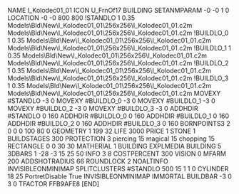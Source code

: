NAME I_Kolodec01_01
ICON U_FrnOf17
BUILDING
SETANMPARAM -0 -0 1 0
LOCATION -0 -0 800 800
!STANDLO      1 0.35 Models\Bld\New\I_Kolodec01_01\256x256\I_Kolodec01_01.c2m Models\Bld\New\I_Kolodec01_01\256x256\I_Kolodec01_01.c2m
!BUILDLO_0    1 0.35 Models\Bld\New\I_Kolodec01_01\256x256\I_Kolodec01_01.c2m Models\Bld\New\I_Kolodec01_01\256x256\I_Kolodec01_01.c2m
!BUILDLO_1    1 0.35 Models\Bld\New\I_Kolodec01_01\256x256\I_Kolodec01_01.c2m Models\Bld\New\I_Kolodec01_01\256x256\I_Kolodec01_01.c2m
!BUILDLO_2    1 0.35 Models\Bld\New\I_Kolodec01_01\256x256\I_Kolodec01_01.c2m Models\Bld\New\I_Kolodec01_01\256x256\I_Kolodec01_01.c2m
!BUILDLO_3    1 0.35 Models\Bld\New\I_Kolodec01_01\256x256\I_Kolodec01_01.c2m Models\Bld\New\I_Kolodec01_01\256x256\I_Kolodec01_01.c2m
MOVEXY #STANDLO    -3 0
MOVEXY #BUILDLO_0  -3 0
MOVEXY #BUILDLO_1  -3 0
MOVEXY #BUILDLO_2  -3 0
MOVEXY #BUILDLO_3  -3 0
ADDHDIR #STANDLO 0 160
ADDHDIR #BUILDLO_0 0 160
ADDHDIR #BUILDLO_1 0 160
ADDHDIR #BUILDLO_2 0 160
ADDHDIR #BUILDLO_3 0 160
BORNPOINTS3 2 0 0 0 100 80 0
GEOMETRY 1 199 32
LIFE     3000
PRICE 1 STONE 1
BUILDSTAGES 300
PROTECTION 3 piercing 15 magical 15 chopping 15
RECTANGLE    0 0 30 30
MATHERIAL 1 BUILDING
EXPLMEDIA BUILDING 5
3DBARS 1 -28 -3 15 25 50
INFO 3 8
COSTPERCENT 300
VISION 0
MFARM 200
ADDSHOTRADIUS 66
ROUNDLOCK 2
NOALTINFO
INVISIBLEONMINIMAP
SPLITCLUSTERS #STANDLO 500 15 1 1 0
CYLINDER 18 25
PortretDisable True
INVISIBLEONMINIMAP
IMMORTAL
BUILDBAR -3 0 3 0
TFACTOR FFB9AFE8
[END]
